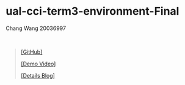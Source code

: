 # ual-cci-term3-environment-Final
Chang Wang 20036997

<br />

> [[GitHub]](https://github.com/changw1006/ual-cci-term3-environment-Final/tree/main) 
>
> [[Demo Video]]() 
>
> [[Details Blog]](https://changw1006.wixsite.com/mysite/post/term3-environment-final-project) 

<br />
